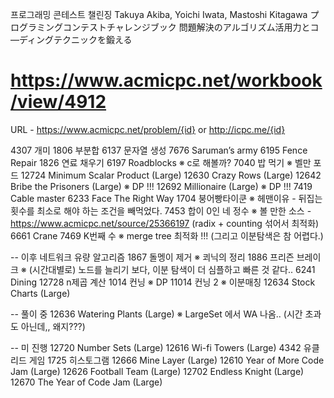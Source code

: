 프로그래밍 콘테스트 챌린징
Takuya Akiba, Yoichi Iwata, Mastoshi Kitagawa
プログラミングコンテストチャレンジブック 問題解決のアルゴリズム活用力とコ―ディングテクニックを鍛える


# 
# https://www.acmicpc.net/workbook/view/4912

URL - https://www.acmicpc.net/problem/{id}
      or http://icpc.me/{id}

4307	개미
1806	부분합
6137	문자열 생성
7676	Saruman’s army
6195	Fence Repair
1826	연료 채우기
6197	Roadblocks                         ※ c로 해볼까?
7040	밥 먹기                            ※ 벨만 포드
12724	Minimum Scalar Product (Large)
12630	Crazy Rows (Large)
12642	Bribe the Prisoners (Large)        ※ DP !!!
12692	Millionaire (Large)                ※ DP !!!
7419	Cable master
6233	Face The Right Way
1704	붕어빵타이쿤                        ※ 헤맨이유 - 뒤집는 횟수를 최소로 해야 하는 조건을 빼먹었다.
7453	합이 0인 네 정수                    ※ 볼 만한 소스 - https://www.acmicpc.net/source/25366197 (radix + counting 섞어서 최적화)
6661	Crane
7469	K번째 수                            ※ merge tree 최적화 !!! (그리고 이분탐색은 참 어렵다.)

-- 이후 네트워크 유량 알고리즘
1867	돌멩이 제거                         ※ 쾨닉의 정리
1886	프리즌 브레이크                      ※ (시간대별로) 노드를 늘리기 보다, 이분 탐색이 더 심플하고 빠른 것 같다..
6241	Dining
12728	n제곱 계산
1014	컨닝                               ※ DP
11014	컨닝 2                             ※ 이분매칭
12634	Stock Charts (Large)

-- 풀이 중
12636	Watering Plants (Large)            ※ LargeSet 에서 WA 나옴..  (시간 초과도 아닌데,, 왜지???)

-- 미 진행
12720	Number Sets (Large)
12616	Wi-fi Towers (Large)
4342	유클리드 게임
1725	히스토그램
12666	Mine Layer (Large)
12610	Year of More Code Jam (Large)
12626	Football Team (Large)
12702	Endless Knight (Large)
12670	The Year of Code Jam (Large)
